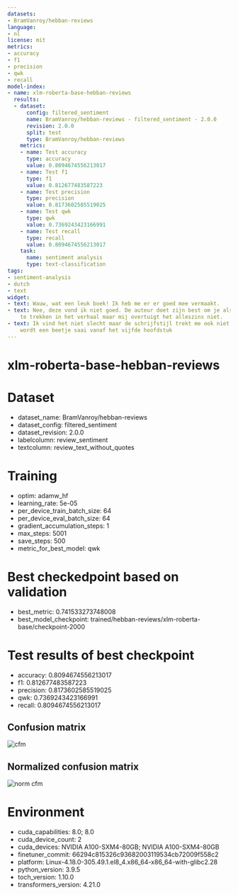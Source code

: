 ```yaml
---
datasets:
- BramVanroy/hebban-reviews
language:
- nl
license: mit
metrics:
- accuracy
- f1
- precision
- qwk
- recall
model-index:
- name: xlm-roberta-base-hebban-reviews
  results:
  - dataset:
      config: filtered_sentiment
      name: BramVanroy/hebban-reviews - filtered_sentiment - 2.0.0
      revision: 2.0.0
      split: test
      type: BramVanroy/hebban-reviews
    metrics:
    - name: Test accuracy
      type: accuracy
      value: 0.8094674556213017
    - name: Test f1
      type: f1
      value: 0.812677483587223
    - name: Test precision
      type: precision
      value: 0.8173602585519025
    - name: Test qwk
      type: qwk
      value: 0.7369243423166991
    - name: Test recall
      type: recall
      value: 0.8094674556213017
    task:
      name: sentiment analysis
      type: text-classification
tags:
- sentiment-analysis
- dutch
- text
widget:
- text: Wauw, wat een leuk boek! Ik heb me er er goed mee vermaakt.
- text: Nee, deze vond ik niet goed. De auteur doet zijn best om je als lezer mee
    te trekken in het verhaal maar mij overtuigt het alleszins niet.
- text: Ik vind het niet slecht maar de schrijfstijl trekt me ook niet echt aan. Het
    wordt een beetje saai vanaf het vijfde hoofdstuk
---
```


# xlm-roberta-base-hebban-reviews

# Dataset
- dataset_name: BramVanroy/hebban-reviews
- dataset_config: filtered_sentiment
- dataset_revision: 2.0.0
- labelcolumn: review_sentiment
- textcolumn: review_text_without_quotes

# Training
- optim: adamw_hf
- learning_rate: 5e-05
- per_device_train_batch_size: 64
- per_device_eval_batch_size: 64
- gradient_accumulation_steps: 1
- max_steps: 5001
- save_steps: 500
- metric_for_best_model: qwk

# Best checkedpoint based on validation
- best_metric: 0.741533273748008
- best_model_checkpoint: trained/hebban-reviews/xlm-roberta-base/checkpoint-2000

# Test results of best checkpoint
- accuracy: 0.8094674556213017
- f1: 0.812677483587223
- precision: 0.8173602585519025
- qwk: 0.7369243423166991
- recall: 0.8094674556213017

## Confusion matrix

![cfm](fig/test_confusion_matrix.png)

## Normalized confusion matrix

![norm cfm](fig/test_confusion_matrix_norm.png)

# Environment
- cuda_capabilities: 8.0; 8.0
- cuda_device_count: 2
- cuda_devices: NVIDIA A100-SXM4-80GB; NVIDIA A100-SXM4-80GB
- finetuner_commit: 66294c815326c93682003119534cb72009f558c2
- platform: Linux-4.18.0-305.49.1.el8_4.x86_64-x86_64-with-glibc2.28
- python_version: 3.9.5
- toch_version: 1.10.0
- transformers_version: 4.21.0

